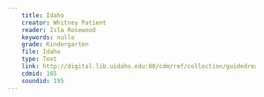 ```yaml
---
    title: Idaho
    creator: Whitney Patient
    reader: Isla Rosewood
    keywords: nullo
    grade: Kindergarten
    file: Idaho
    type: Text
    link: http://digital.lib.uidaho.edu:80/cdm/ref/collection/guidedread/id/165
    cdmid: 165
    soundid: 195
---
```

